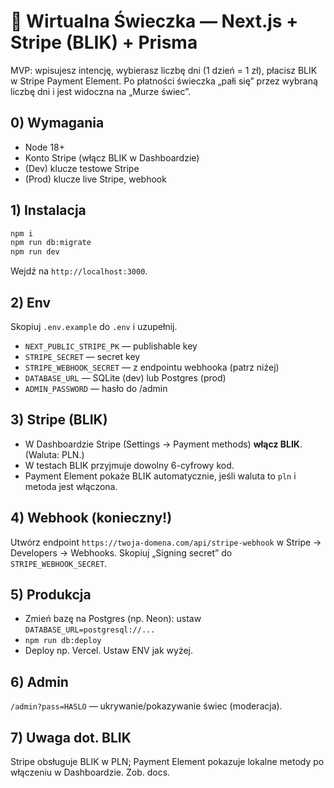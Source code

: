 # 🔗 Wirtualna Świeczka — Next.js + Stripe (BLIK) + Prisma

MVP: wpisujesz intencję, wybierasz liczbę dni (1 dzień = 1 zł), płacisz BLIK w Stripe Payment Element. Po płatności świeczka „pałi się” przez wybraną liczbę dni i jest widoczna na „Murze świec”.

## 0) Wymagania
- Node 18+
- Konto Stripe (włącz BLIK w Dashboardzie)
- (Dev) klucze testowe Stripe
- (Prod) klucze live Stripe, webhook

## 1) Instalacja
```bash
npm i
npm run db:migrate
npm run dev
```

Wejdź na `http://localhost:3000`.

## 2) Env
Skopiuj `.env.example` do `.env` i uzupełnij.
- `NEXT_PUBLIC_STRIPE_PK` — publishable key
- `STRIPE_SECRET` — secret key
- `STRIPE_WEBHOOK_SECRET` — z endpointu webhooka (patrz niżej)
- `DATABASE_URL` — SQLite (dev) lub Postgres (prod)
- `ADMIN_PASSWORD` — hasło do /admin

## 3) Stripe (BLIK)
- W Dashboardzie Stripe (Settings → Payment methods) **włącz BLIK**. (Waluta: PLN.)  
- W testach BLIK przyjmuje dowolny 6-cyfrowy kod.  
- Payment Element pokaże BLIK automatycznie, jeśli waluta to `pln` i metoda jest włączona.

## 4) Webhook (konieczny!)
Utwórz endpoint `https://twoja-domena.com/api/stripe-webhook` w Stripe → Developers → Webhooks.
Skopiuj „Signing secret” do `STRIPE_WEBHOOK_SECRET`.

## 5) Produkcja
- Zmień bazę na Postgres (np. Neon): ustaw `DATABASE_URL=postgresql://...`
- `npm run db:deploy`
- Deploy np. Vercel. Ustaw ENV jak wyżej.

## 6) Admin
`/admin?pass=HASLO` — ukrywanie/pokazywanie świec (moderacja).

## 7) Uwaga dot. BLIK
Stripe obsługuje BLIK w PLN; Payment Element pokazuje lokalne metody po włączeniu w Dashboardzie. Zob. docs.
